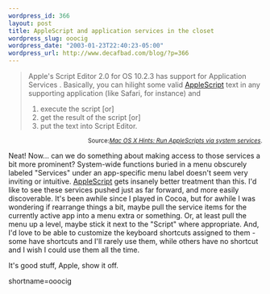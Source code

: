 ```yaml
--- 
wordpress_id: 366
layout: post
title: AppleScript and application services in the closet
wordpress_slug: ooocig
wordpress_date: "2003-01-23T22:40:23-05:00"
wordpress_url: http://www.decafbad.com/blog/?p=366
---
```

<blockquote cite="http://www.macosxhints.com/article.php?story=20030121064254140">Apple's Script Editor 2.0 for OS 10.2.3 has support for Application Services . Basically, you can hilight some valid <a href="http://www.decafbad.com/twiki/bin/view/Main/AppleScript">AppleScript</a> text in any supporting application (like Safari, for instance) and 
<ol>
<li> execute the script [or] 
</li>
<li> get the result of the script [or] 
</li>
<li> put the text into Script Editor. 
</li>
</ol>
</blockquote><div class="credit" align="right"><small>Source:<cite><a href="http://www.macosxhints.com/article.php?story=20030121064254140">Mac OS X Hints: Run AppleScripts via system services</a></cite>.</small></div>
<p>Neat!  Now...  can we do something about making access to those services a bit more prominent?  System-wide functions buried in a menu obscurely labeled "Services" under an app-specific menu label doesn't seem very inviting or intuitive.  <a href="http://www.decafbad.com/twiki/bin/view/Main/AppleScript">AppleScript</a> gets insanely better treatment than this.  I'd like to see these services pushed just as far forward, and more easily discoverable.  It's been awhile since I played in Cocoa, but for awhile I was wondering if rearrange things a bit, maybe pull the service items for the currently active app into a menu extra or something.  Or, at least pull the menu up a level, maybe stick it next to the "Script" where appropriate.  And, I'd love to be able to customize the keyboard shortcuts assigned to them - some have shortcuts and I'll rarely use them, while others have no shortcut and I wish I could use them all the time.</p>
<p>It's good stuff, Apple, show it off.</p>
<!--more-->
shortname=ooocig

